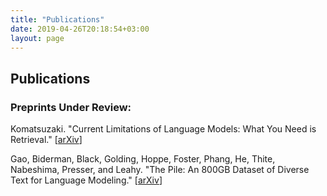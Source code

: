 ```yaml
---
title: "Publications"
date: 2019-04-26T20:18:54+03:00
layout: page
---
```


## Publications

### Preprints Under Review:

Komatsuzaki. "Current Limitations of Language Models: What You Need is Retrieval." [[arXiv](https://arxiv.org/abs/2009.06857)]

Gao, Biderman, Black, Golding, Hoppe, Foster, Phang, He, Thite, Nabeshima, Presser, and Leahy. "The Pile: An 800GB Dataset of Diverse Text for Language Modeling." [[arXiv](https://arxiv.org/abs/2101.00027)]

